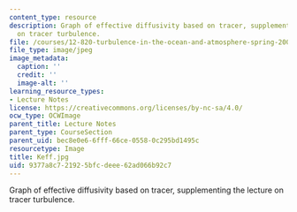 ```yaml
---
content_type: resource
description: Graph of effective diffusivity based on tracer, supplementing the lecture
  on tracer turbulence.
file: /courses/12-820-turbulence-in-the-ocean-and-atmosphere-spring-2006/9377a8c721925bfcdeee62ad066b92c7_Keff.jpg
file_type: image/jpeg
image_metadata:
  caption: ''
  credit: ''
  image-alt: ''
learning_resource_types:
- Lecture Notes
license: https://creativecommons.org/licenses/by-nc-sa/4.0/
ocw_type: OCWImage
parent_title: Lecture Notes
parent_type: CourseSection
parent_uid: bec8e0e6-6fff-66ce-0558-0c295bd1495c
resourcetype: Image
title: Keff.jpg
uid: 9377a8c7-2192-5bfc-deee-62ad066b92c7
---
```

Graph of effective diffusivity based on tracer, supplementing the lecture on tracer turbulence.